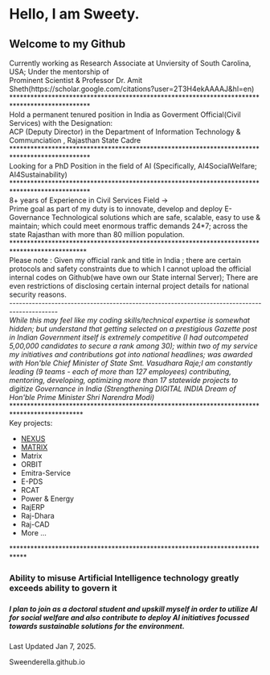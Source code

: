 <h1>Hello, I am Sweety.</h1>
<h2> Welcome to my Github</h2>
Currently working as Research Associate at Unviersity of South Carolina, USA; Under the mentorship of <br>
Prominent Scientist & Professor Dr. Amit Sheth(https://scholar.google.com/citations?user=2T3H4ekAAAAJ&hl=en)
********************************************************************************************** <br>
Hold a permanent tenured position in India as Goverment Official(Civil Services) with the Designation: <br> 
ACP (Deputy Director) in the Department of Information Technology & Communciation , Rajasthan State Cadre
**********************************************************************************************<br>
Looking for a PhD Position in the field of AI (Specifically, AI4SocialWelfare; AI4Sustainability)
**********************************************************************************************<br>
8+ years of Experience in Civil Services Field -> <br>
Prime goal as part of my duty is to innovate, develop and deploy E-Governance Technological solutions which are safe, scalable, easy to use & maintain; which could meet enormous traffic demands 24*7; across the state Rajasthan with more than 80 million population.
*********************************************************************************************<br>
Please note : Given my official rank and title in India ; there are certain protocols and safety constraints due to which I cannot upload the official internal codes on Github(we have own our State internal Server); There are even restrictions of disclosing certain internal project details for national security reasons. <br>
---------------------------------------------------------------------------------------------<br>
<i>While this may feel like my coding skills/technical expertise is somewhat hidden; but understand that getting selected on a prestigious Gazette post in Indian Government itself is extremely competitive (I had outcompeted 5,00,000 candidates to secure a rank among 30); within two  of my service my initiatives and contributions got into national headlines; was awarded with Hon'ble Chief Minister of State Smt. Vasudhara Raje;I am constantly leading (9 teams - each of more than 127 employees) contributing, mentoring, developing, optimizing more than 17 statewide projects to digitize Governance in India (Strengthening DIGITAL INDIA Dream of Hon'ble Prime Minister Shri Narendra Modi)  </i>
********************************************************************************************<br>
Key projects: <br>
<ul>
  <li><a href [https://github.com/Sweenderella/NEXUS.git](https://github.com/Sweenderella/NEXUS/tree/main)>NEXUS</a></li>
  <li><a href https://github.com/Sweenderella/NEXUS>MATRIX</a></li>
  <li>Matrix</li>
  <li>ORBIT</li>
  <li>Emitra-Service </li>
  <li>E-PDS</li>
  <li>RCAT</li>
  <li>Power & Energy</li>
  <li>RajERP</li>
  <li>Raj-Dhara</li>  
  <li>Raj-CAD</li>
  <li>More ... </li>
</ul>

****************************************************************************<br>
<h3>Ability to misuse Artificial Intelligence technology greatly exceeds ability to govern it <h3>
<h5>I plan to join as a doctoral student and upskill myself in order to utilize AI for social welfare and also contribute to deploy AI initiatives focussed towards sustainable solutions for the environment. </h5>


Last Updated Jan 7, 2025. 










Sweenderella.github.io
